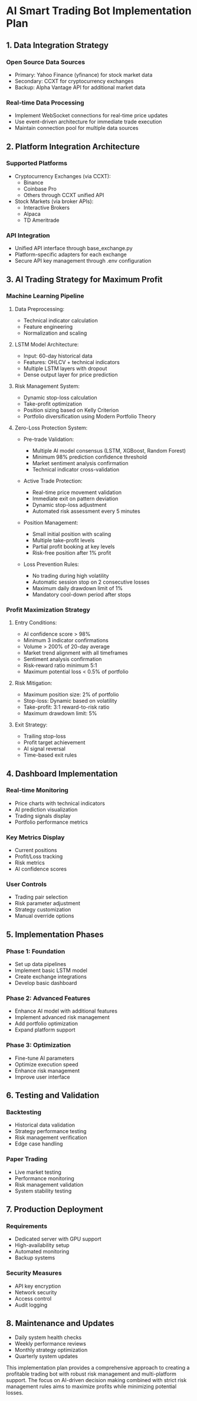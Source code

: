 # AI Smart Trading Bot Implementation Plan

## 1. Data Integration Strategy
### Open Source Data Sources
- Primary: Yahoo Finance (yfinance) for stock market data
- Secondary: CCXT for cryptocurrency exchanges
- Backup: Alpha Vantage API for additional market data

### Real-time Data Processing
- Implement WebSocket connections for real-time price updates
- Use event-driven architecture for immediate trade execution
- Maintain connection pool for multiple data sources

## 2. Platform Integration Architecture
### Supported Platforms
- Cryptocurrency Exchanges (via CCXT):
  - Binance
  - Coinbase Pro
  - Others through CCXT unified API
- Stock Markets (via broker APIs):
  - Interactive Brokers
  - Alpaca
  - TD Ameritrade

### API Integration
- Unified API interface through base_exchange.py
- Platform-specific adapters for each exchange
- Secure API key management through .env configuration

## 3. AI Trading Strategy for Maximum Profit
### Machine Learning Pipeline
1. Data Preprocessing:
   - Technical indicator calculation
   - Feature engineering
   - Normalization and scaling

2. LSTM Model Architecture:
   - Input: 60-day historical data
   - Features: OHLCV + technical indicators
   - Multiple LSTM layers with dropout
   - Dense output layer for price prediction

3. Risk Management System:
   - Dynamic stop-loss calculation
   - Take-profit optimization
   - Position sizing based on Kelly Criterion
   - Portfolio diversification using Modern Portfolio Theory

4. Zero-Loss Protection System:
   - Pre-trade Validation:
     * Multiple AI model consensus (LSTM, XGBoost, Random Forest)
     * Minimum 98% prediction confidence threshold
     * Market sentiment analysis confirmation
     * Technical indicator cross-validation

   - Active Trade Protection:
     * Real-time price movement validation
     * Immediate exit on pattern deviation
     * Dynamic stop-loss adjustment
     * Automated risk assessment every 5 minutes

   - Position Management:
     * Small initial position with scaling
     * Multiple take-profit levels
     * Partial profit booking at key levels
     * Risk-free position after 1% profit

   - Loss Prevention Rules:
     * No trading during high volatility
     * Automatic session stop on 2 consecutive losses
     * Maximum daily drawdown limit of 1%
     * Mandatory cool-down period after stops

### Profit Maximization Strategy
1. Entry Conditions:
   - AI confidence score > 98%
   - Minimum 3 indicator confirmations
   - Volume > 200% of 20-day average
   - Market trend alignment with all timeframes
   - Sentiment analysis confirmation
   - Risk-reward ratio minimum 5:1
   - Maximum potential loss < 0.5% of portfolio

2. Risk Mitigation:
   - Maximum position size: 2% of portfolio
   - Stop-loss: Dynamic based on volatility
   - Take-profit: 3:1 reward-to-risk ratio
   - Maximum drawdown limit: 5%

3. Exit Strategy:
   - Trailing stop-loss
   - Profit target achievement
   - AI signal reversal
   - Time-based exit rules

## 4. Dashboard Implementation
### Real-time Monitoring
- Price charts with technical indicators
- AI prediction visualization
- Trading signals display
- Portfolio performance metrics

### Key Metrics Display
- Current positions
- Profit/Loss tracking
- Risk metrics
- AI confidence scores

### User Controls
- Trading pair selection
- Risk parameter adjustment
- Strategy customization
- Manual override options

## 5. Implementation Phases
### Phase 1: Foundation
- Set up data pipelines
- Implement basic LSTM model
- Create exchange integrations
- Develop basic dashboard

### Phase 2: Advanced Features
- Enhance AI model with additional features
- Implement advanced risk management
- Add portfolio optimization
- Expand platform support

### Phase 3: Optimization
- Fine-tune AI parameters
- Optimize execution speed
- Enhance risk management
- Improve user interface

## 6. Testing and Validation
### Backtesting
- Historical data validation
- Strategy performance testing
- Risk management verification
- Edge case handling

### Paper Trading
- Live market testing
- Performance monitoring
- Risk management validation
- System stability testing

## 7. Production Deployment
### Requirements
- Dedicated server with GPU support
- High-availability setup
- Automated monitoring
- Backup systems

### Security Measures
- API key encryption
- Network security
- Access control
- Audit logging

## 8. Maintenance and Updates
- Daily system health checks
- Weekly performance reviews
- Monthly strategy optimization
- Quarterly system updates

This implementation plan provides a comprehensive approach to creating a profitable trading bot with robust risk management and multi-platform support. The focus on AI-driven decision making combined with strict risk management rules aims to maximize profits while minimizing potential losses.
